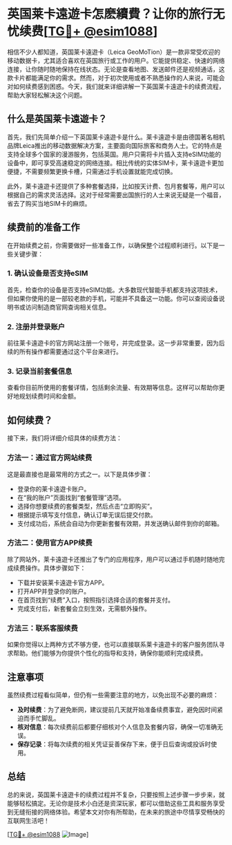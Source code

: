 # 英国莱卡遠遊卡怎麽續費？让你的旅行无忧续费[[TG💪+ @esim1088](https://t.me/s/esim1088)]

相信不少人都知道，英国莱卡遠遊卡（Leica GeoMoTion）是一款非常受欢迎的移动数据卡，尤其适合喜欢在英国旅行或工作的用户。它能提供稳定、快速的网络连接，让你随时随地保持在线状态。无论是查看地图、发送邮件还是视频通话，这款卡片都能满足你的需求。然而，对于初次使用或者不熟悉操作的人来说，可能会对如何续费感到困惑。今天，我们就来详细讲解一下英国莱卡遠遊卡的续费流程，帮助大家轻松解决这个问题。

## 什么是英国莱卡遠遊卡？

首先，我们先简单介绍一下英国莱卡遠遊卡是什么。莱卡遠遊卡是由德国著名相机品牌Leica推出的移动数据解决方案，主要面向国际旅客和商务人士。它的特点是支持全球多个国家的漫游服务，包括英国。用户只需将卡片插入支持eSIM功能的设备中，即可享受高速稳定的网络连接。相比传统的实体SIM卡，莱卡遠遊卡更加便捷，不需要频繁更换卡槽，只需通过手机设置就能完成切换。

此外，莱卡遠遊卡还提供了多种套餐选择，比如按天计费、包月套餐等，用户可以根据自己的需求灵活选择。这对于经常需要出国旅行的人士来说无疑是一个福音，省去了购买当地SIM卡的麻烦。

## 续费前的准备工作

在开始续费之前，你需要做好一些准备工作，以确保整个过程顺利进行。以下是一些关键步骤：

### 1. 确认设备是否支持eSIM
首先，检查你的设备是否支持eSIM功能。大多数现代智能手机都支持这项技术，但如果你使用的是一部较老款的手机，可能并不具备这一功能。你可以查阅设备说明书或访问制造商官网查询相关信息。

### 2. 注册并登录账户
前往莱卡遠遊卡的官方网站注册一个账号，并完成登录。这一步非常重要，因为后续的所有操作都需要通过这个平台来进行。

### 3. 记录当前套餐信息
查看你目前所使用的套餐详情，包括剩余流量、有效期等信息。这样可以帮助你更好地规划续费时间和金额。

## 如何续费？

接下来，我们将详细介绍具体的续费方法：

### 方法一：通过官方网站续费
这是最直接也是最常用的方式之一。以下是具体步骤：
- 登录你的莱卡遠遊卡账户。
- 在“我的账户”页面找到“套餐管理”选项。
- 选择你想要续费的套餐类型，然后点击“立即购买”。
- 根据提示填写支付信息，确认订单无误后提交付款。
- 支付成功后，系统会自动为你更新套餐有效期，并发送确认邮件到你的邮箱。

### 方法二：使用官方APP续费
除了网站外，莱卡遠遊卡还推出了专门的应用程序，用户可以通过手机随时随地完成续费操作。具体步骤如下：
- 下载并安装莱卡遠遊卡官方APP。
- 打开APP并登录你的账户。
- 在首页找到“续费”入口，按照指引选择合适的套餐并支付。
- 完成支付后，新套餐会立刻生效，无需额外操作。

### 方法三：联系客服续费
如果你觉得以上两种方式不够方便，也可以直接联系莱卡遠遊卡的客户服务团队寻求帮助。他们能够为你提供个性化的指导和支持，确保你能顺利完成续费。

## 注意事项

虽然续费过程看似简单，但仍有一些需要注意的地方，以免出现不必要的麻烦：
- **及时续费**：为了避免断网，建议提前几天就开始准备续费事宜，避免因时间紧迫而手忙脚乱。
- **核对信息**：每次续费前后都要仔细核对个人信息及套餐内容，确保一切准确无误。
- **保存记录**：将每次续费的相关凭证妥善保存下来，便于日后查询或投诉时使用。

## 总结

总的来说，英国莱卡遠遊卡的续费过程并不复杂，只要按照上述步骤一步步来，就能够轻松搞定。无论你是技术小白还是资深玩家，都可以借助这些工具和服务享受到无缝衔接的网络体验。希望本文对你有所帮助，在未来的旅途中尽情享受畅快的互联网生活吧！

[[TG💪+ @esim1088](https://t.me/s/esim1088) ![Image](https://i.postimg.cc/4NQfJmqS/Snipaste-2025-05-13-00-14-12.png)]